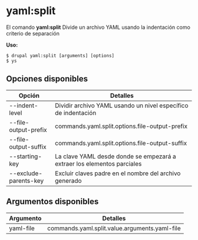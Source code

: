 # yaml:split
El comando **yaml:split** Divide un archivo YAML usando la indentación como criterio de separación

**Uso:**
```
$ drupal yaml:split [arguments] [options] 
$ ys  
```

## Opciones disponibles
Opción | Detalles
-------|-------------
--indent-level | Dividir archivo YAML usando un nivel específico de indentación
--file-output-prefix | commands.yaml.split.options.file-output-prefix
--file-output-suffix | commands.yaml.split.options.file-output-suffix
--starting-key | La clave YAML desde donde se empezará a extraer los elementos parciales
--exclude-parents-key | Excluir claves padre en el nombre del archivo generado

## Argumentos disponibles
Argumento | Detalles
---------|-------------
yaml-file | commands.yaml.split.value.arguments.yaml-file
